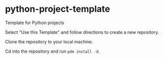 # python-project-template
Template for Python projects

Select "Use this Template" and follow directions to create a new repository.

Clone the repository to your local machine.

Cd into the repository and run `pdm install -d`.
